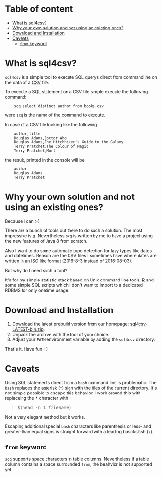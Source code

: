 # Table of content

* [What is sql4csv?](#what_is_sql4csv)
* [Why your own solution and not using an existing ones?](#why_own_solution)
* [Download and Installation](#installation)
* [Caveats](#caveats)
    * [`from` keyword](#from_keyword)



# <a name='what_is_sql4csv' />What is sql4csv?

`sql4csv` is a simple tool to execute SQL querys direct from commandline
on the data of a [CSV](https://en.wikipedia.org/wiki/Comma-separated_values "CSV at Wikipedia")
file.

To execute a SQL statement on a CSV file simple execute the following command:

        scq select distinct author from books.csv

were `scq` is the name of the command to execute.

In case of a CSV file looking like the following


        author,title  
        Douglas Adams,Doctor Who  
        Douglas Adams,The Hitchhiker's Guide to the Galaxy  
        Terry Pratchet,The Colour of Magic  
        Terry Pratchet,Mort  


the result, printed in the console will be 

        author  
        Douglas Adams  
        Terry Pratchet


# <a name='why_own_solution' />Why your own solution and not using an existing ones?

Because I can :-)

There are a bunch of tools out there to do such a solution. The most impressive is
[q](https://github.com/harelba/q "q - Text as Data"). Nevertheless `scq`
is written by me to have a project using the new features of Java 8 from scratch.

Also I want to do some automatic type detection for lazy types like dates and
datetimes. Reason are the CSV files I sometimes have where dates are written in
an ISO like format (2016-8-3 instead of 2016-08-03).

But why do I need such a tool?

It's for my simple statistic stack based on Unix command line tools,
[R](https://www.r-project.org/ "R Project Homepage") and some simple SQL scripts
which I don't want to import to a dedicated RDBMS for only onetime usage.

# <a name='installation' />Download and Installation

1. Download the latest prebuild version from our homepage: 
   [sql4csv-LATEST-bin.zip](http://www.speexx.de/sql4csv/LATEST).
2. Unpack the archive with the tool of your choice.
3. Adjust your `PATH` environment variable by adding the `sql4csv` directory.

That's it. Have fun :-)

# <a name='caveats' />Caveats

Using SQL statements direct from a `bash` command line is problematic.
The `bash` replaces the asterisk (`*`) sign with the files of the current
directory. It's not simple possible to escape this behavior. I work around this
with replaceing the <tt>*</tt> character with 

> <tt>$(head -n 1 _filename_)</tt>

Not a very elegant method but it works. 

Escaping additional special `bash` characters like parenthesis or less-
and greater-than equal signs is straight forward with a leading basckslash
(`\`).

## <a name='from_keyword' />`from` keyword

`scq` supports space characters in table columns. Nevertheless if a table
column contains a space surrounded `from`, the beahvior is not supported yet.

